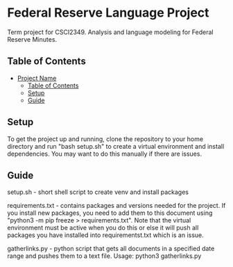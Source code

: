 # Federal Reserve Language Project

Term project for CSCI2349. Analysis and language modeling for Federal Reserve Minutes. 

## Table of Contents
- [Project Name](#project-name)
  - [Table of Contents](#table-of-contents)
  - [Setup](#setup)
  - [Guide](#guide)


## Setup

To get the project up and running, clone the repository to your home directory and run "bash setup.sh" to create a virtual environment and install dependencies. You may want to do this manually if there are issues. 

## Guide

setup.sh - short shell script to create venv and install packages

requirements.txt - contains packages and versions needed for the project. If you install new packages, you need to add them to this document using "python3 -m pip freeze > requirements.txt". Note that the virtual environment must be active when you do this or else it will push all packages you have installed into requirementst.txt which is an issue. 

gatherlinks.py - python script that gets all documents in a specified date range and pushes them to a text file. Usage: python3 gatherlinks.py <start> <end> <filepath>



